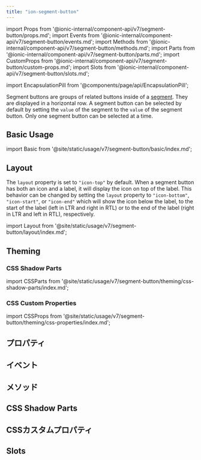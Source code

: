```yaml
---
title: "ion-segment-button"
---
```

import Props from '@ionic-internal/component-api/v7/segment-button/props.md';
import Events from '@ionic-internal/component-api/v7/segment-button/events.md';
import Methods from '@ionic-internal/component-api/v7/segment-button/methods.md';
import Parts from '@ionic-internal/component-api/v7/segment-button/parts.md';
import CustomProps from '@ionic-internal/component-api/v7/segment-button/custom-props.md';
import Slots from '@ionic-internal/component-api/v7/segment-button/slots.md';

<head>
  <title>ion-segment-button | Segment Button Icon and Segment Value</title>
  <meta name="description" content="ion-segment-buttonsは、Segmentの中にある関連するボタンのグループです。Ionic Frameworkアプリでsegment-buttonsのアイコンの使い方を学び、その値を確認します。" />
</head>

import EncapsulationPill from '@components/page/api/EncapsulationPill';

<EncapsulationPill type="shadow" />


Segment buttons are groups of related buttons inside of a [segment](segment.md). They are displayed in a horizontal row. A segment button can be selected by default by setting the `value` of the segment to the `value` of the segment button. Only one segment button can be selected at a time.


## Basic Usage

import Basic from '@site/static/usage/v7/segment-button/basic/index.md';

<Basic />


## Layout

The `layout` property is set to `"icon-top"` by default. When a segment button has both an icon and a label, it will display the icon on top of the label. This behavior can be changed by setting the `layout` property to `"icon-bottom"`, `"icon-start"`, or `"icon-end"` which will show the icon below the label, to the start of the label (left in LTR and right in RTL) or to the end of the label (right in LTR and left in RTL), respectively.

import Layout from '@site/static/usage/v7/segment-button/layout/index.md';

<Layout />


## Theming
### CSS Shadow Parts

import CSSParts from '@site/static/usage/v7/segment-button/theming/css-shadow-parts/index.md';

<CSSParts />


### CSS Custom Properties

import CSSProps from '@site/static/usage/v7/segment-button/theming/css-properties/index.md';

<CSSProps />


## プロパティ
<Props />

## イベント
<Events />

## メソッド
<Methods />

## CSS Shadow Parts
<Parts />

## CSSカスタムプロパティ
<CustomProps />

## Slots
<Slots />
